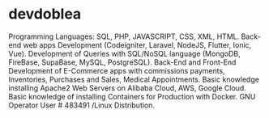 # devdoblea
Programming Languages: SQL, PHP, JAVASCRIPT, CSS, XML, HTML. 
Back-end web apps Development (Codeigniter, Laravel, NodeJS, Flutter, Ionic, Vue). 
Development of Queries with SQL/NoSQL language (MongoDB, FireBase, SupaBase, MySQL, PostgreSQL). 
Back-End and Front-End Development of E-Commerce apps with commissions payments, Inventories, Purchases and Sales, Medical Appointments. 
Basic knowledge installing Apache2 Web Servers on Alibaba Cloud, AWS, Google Cloud. Basic knowledge of installing Containers for Production with Docker. 
GNU Operator User # 483491 /Linux Distribution.
 
